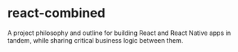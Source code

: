 # react-combined
A project philosophy and outline for building React and React Native apps in tandem, while sharing critical business logic between them.
